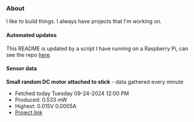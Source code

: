 ### About
I like to build things. I always have projects that I'm working on.

#### Automated updates
This README is updated by a script I have running on a Raspberry Pi, can see the repo [here](https://github.com/jdc-cunningham/raspi-git-repo-updater).

#### Sensor data


**Small random DC motor attached to stick** - data gathered every minute
- Fetched today Tuesday 09-24-2024 12:00 PM
- Produced: 0.533 mW
- Highest: 0.015V 0.0005A
- [Project link](https://github.com/jdc-cunningham/turbine-raspi)